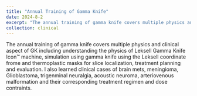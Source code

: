 ```yaml
---
title: "Annual Training of Gamma Knife"
date: 2024-8-2
excerpt: "The annual training of gamma knife covers multiple physics and clinical aspect of GK including understanding the physics of Leksell Gamma Knife Icon™ machine, simulation using gamma knife using the Leksell coordinate frome and thermoplastic masks for slice localization, treatment planning and evaluation. I also learned clinical cases of brain mets, meningioma, Glioblastoma, trigenminal neuralgia, acoustic neuroma, arteriovenous malformation and their corresponding treatment regimen and dose contraints."
collection: clinical
---
```


The annual training of gamma knife covers multiple physics and clinical aspect of GK including understanding the physics of Leksell Gamma Knife Icon™ machine, simulation using gamma knife using the Leksell coordinate frome and thermoplastic masks for slice localization, treatment planning and evaluation. I also learned clinical cases of brain mets, meningioma, Glioblastoma, trigenminal neuralgia, acoustic neuroma, arteriovenous malformation and their corresponding treatment regimen and dose contraints.